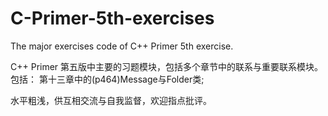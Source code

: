 # C-Primer-5th-exercises
The major exercises code of C++ Primer 5th exercise.

C++ Primer 第五版中主要的习题模块，包括多个章节中的联系与重要联系模块。
包括：
第十三章中的(p464)Message与Folder类;








水平粗浅，供互相交流与自我监督，欢迎指点批评。
